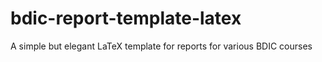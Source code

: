 # bdic-report-template-latex
A simple but elegant LaTeX template for reports for various BDIC courses
